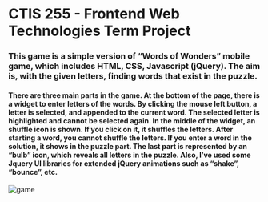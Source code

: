 # CTIS 255 - Frontend Web Technologies Term Project

### This game is a simple version of “Words of Wonders” mobile game,  which includes HTML, CSS, Javascript (jQuery). The aim is, with the given letters, finding words that exist in the puzzle. 

#### There are three main parts in the game. At the bottom of the page, there is a widget to enter letters of the words. By clicking the mouse left button, a letter is selected, and appended to the current word. The selected letter is highlighted and cannot be selected again. In the middle of the widget, an shuffle icon is shown. If you click on it, it shuffles the letters. After starting a word, you cannot shuffle the letters. If you enter a word in the solution, it shows in the puzzle part. The last part is represented by an “bulb” icon, which reveals all letters in the puzzle. Also, I’ve used some Jquery UI libraries for extended jQuery animations such as “shake”, “bounce”, etc. 

![game](https://user-images.githubusercontent.com/53222156/212563244-4f645fb6-9589-4a47-8b1e-ea3589e24c5a.gif)
